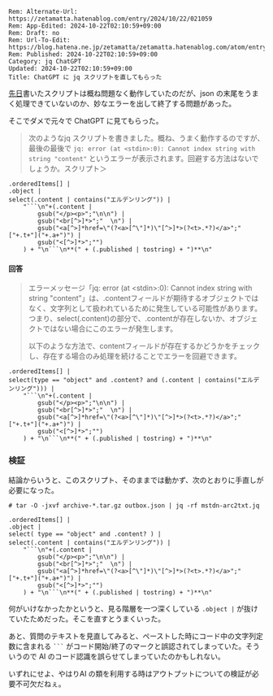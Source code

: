 ```header
Rem: Alternate-Url: https://zetamatta.hatenablog.com/entry/2024/10/22/021059
Rem: App-Edited: 2024-10-22T02:10:59+09:00
Rem: Draft: no
Rem: Url-To-Edit: https://blog.hatena.ne.jp/zetamatta/zetamatta.hatenablog.com/atom/entry/6802418398297937170
Rem: Published: 2024-10-22T02:10:59+09:00
Category: jq ChatGPT
Updated: 2024-10-22T02:10:59+09:00
Title: ChatGPT に jq スクリプトを直してもらった
```
[先日](https://zetamatta.hatenablog.com/entry/2024/10/19/230800)書いたスクリプトは概ね問題なく動作していたのだが、json の末尾をうまく処理できていないのか、妙なエラーを出して終了する問題があった。

そこでダメで元々で ChatGPT に見てもらった。

> 次のようなjq スクリプトを書きました。概ね、うまく動作するのですが、最後の最後で `jq: error (at <stdin>:0): Cannot index string with string "content"` というエラーが表示されます。回避する方法はないでしょうか。スクリプト＞

```jq
.orderedItems[] |
.object |
select(.content | contains("エルデンリング")) |
    "```\n"+(.content |
        gsub("</p><p>";"\n\n") |
        gsub("<br[^>]*>";"  \n") |
        gsub("<a[^>]*href=\"(?<a>[^\"]*)\"[^>]*>(?<t>.*?)</a>";"["+.t+"]("+.a+")") |
        gsub("<[^>]*>";"")
    ) + "\n```\n**(" + (.published | tostring) + ")**\n"
```

#### 回答

> エラーメッセージ「jq: error (at \<stdin\>:0): Cannot index string with string "content"」は、.contentフィールドが期待するオブジェクトではなく、文字列として扱われているために発生している可能性があります。つまり、select(.content)の部分で、.contentが存在しないか、オブジェクトではない場合にこのエラーが発生します。
> 
> 以下のような方法で、contentフィールドが存在するかどうかをチェックし、存在する場合のみ処理を続けることでエラーを回避できます。

```jq
.orderedItems[] |
select(type == "object" and .content? and (.content | contains("エルデンリング"))) |
    "```\n"+(.content |
        gsub("</p><p>";"\n\n") |
        gsub("<br[^>]*>";"  \n") |
        gsub("<a[^>]*href=\"(?<a>[^\"]*)\"[^>]*>(?<t>.*?)</a>";"["+.t+"]("+.a+")") |
        gsub("<[^>]*>";"")
    ) + "\n```\n**(" + (.published | tostring) + ")**\n"
```

### 検証

結論からいうと、このスクリプト、そのままでは動かず、次のとおりに手直しが必要になった。

```jq
# tar -O -jxvf archive-*.tar.gz outbox.json | jq -rf mstdn-arc2txt.jq

.orderedItems[] |
.object |
select( type == "object" and .content? ) |
select(.content | contains("エルデンリング")) |
    "```\n"+(.content |
        gsub("</p><p>";"\n\n") |
        gsub("<br[^>]*>";"  \n") |
        gsub("<a[^>]*href=\"(?<a>[^\"]*)\"[^>]*>(?<t>.*?)</a>";"["+.t+"]("+.a+")") |
        gsub("<[^>]*>";"")
    ) + "\n```\n**(" + (.published | tostring) + ")**\n"
```

何がいけなかったかというと、見る階層を一つ深くしている `.object |` が抜けていたためだった。そこを直すとうまくいった。

あと、質問のテキストを見直してみると、ペーストした時にコード中の文字列定数に含まれる `` ``` `` がコード開始/終了のマークと誤認されてしまっていた。そういうので AI のコード認識を誤らせてしまっていたのかもしれない。

いずれにせよ、やはりAI の類を利用する時はアウトプットについての検証が必要不可欠だねぇ。

